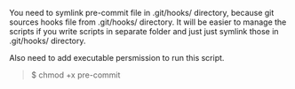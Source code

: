 You need to symlink pre-commit file in .git/hooks/ directory, because git sources hooks file from .git/hooks/ directory.
It will be easier to manage the scripts if you write scripts in separate folder and just just symlink those in .git/hooks/ directory.

Also need to add executable persmission to run this script.
> $ chmod +x pre-commit
